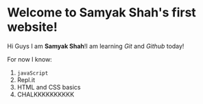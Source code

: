 # Welcome to Samyak Shah's first website!

Hi Guys I am **Samyak Shah**!I am learning *Git* and *Github* today!

For now I know:

1. `javaScript`
2. Repl.it
3. HTML and CSS basics
4. CHALKKKKKKKKKK



